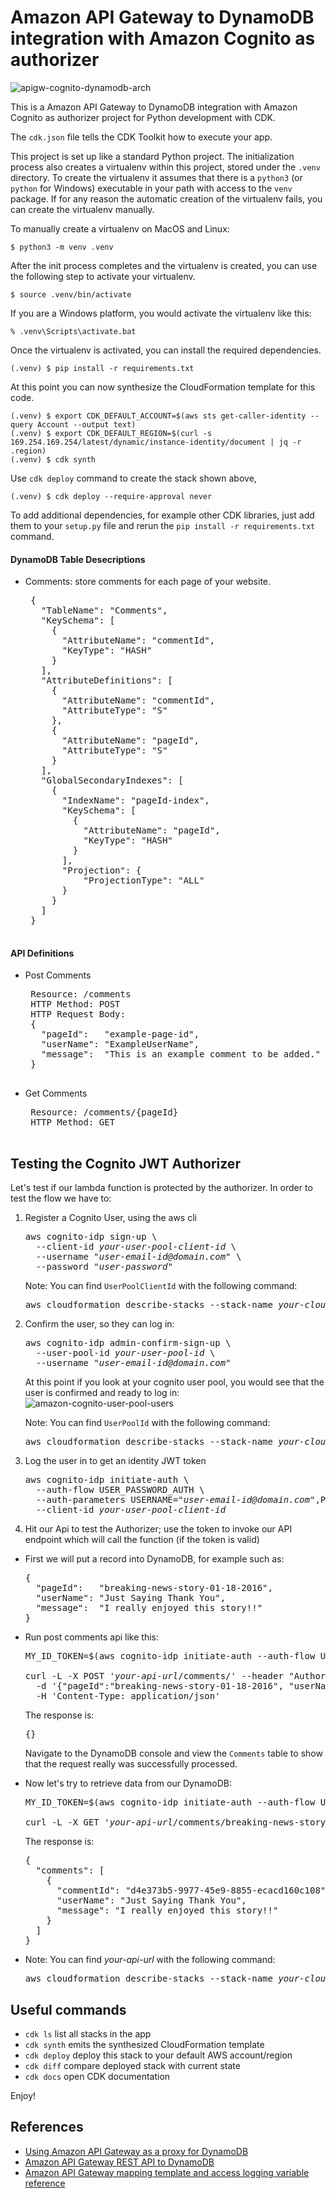 
# Amazon API Gateway to DynamoDB integration with Amazon Cognito as authorizer

![apigw-cognito-dynamodb-arch](./apigw-cognito-dynamodb-arch.svg)

This is a Amazon API Gateway to DynamoDB integration with Amazon Cognito as authorizer project for Python development with CDK.

The `cdk.json` file tells the CDK Toolkit how to execute your app.

This project is set up like a standard Python project.  The initialization
process also creates a virtualenv within this project, stored under the `.venv`
directory.  To create the virtualenv it assumes that there is a `python3`
(or `python` for Windows) executable in your path with access to the `venv`
package. If for any reason the automatic creation of the virtualenv fails,
you can create the virtualenv manually.

To manually create a virtualenv on MacOS and Linux:

```
$ python3 -m venv .venv
```

After the init process completes and the virtualenv is created, you can use the following
step to activate your virtualenv.

```
$ source .venv/bin/activate
```

If you are a Windows platform, you would activate the virtualenv like this:

```
% .venv\Scripts\activate.bat
```

Once the virtualenv is activated, you can install the required dependencies.

```
(.venv) $ pip install -r requirements.txt
```

At this point you can now synthesize the CloudFormation template for this code.

```
(.venv) $ export CDK_DEFAULT_ACCOUNT=$(aws sts get-caller-identity --query Account --output text)
(.venv) $ export CDK_DEFAULT_REGION=$(curl -s 169.254.169.254/latest/dynamic/instance-identity/document | jq -r .region)
(.venv) $ cdk synth
```

Use `cdk deploy` command to create the stack shown above,

```
(.venv) $ cdk deploy --require-approval never
```

To add additional dependencies, for example other CDK libraries, just add
them to your `setup.py` file and rerun the `pip install -r requirements.txt`
command.

#### DynamoDB Table Desecriptions

 * Comments: store comments for each page of your website.
    <pre>
    {
      "TableName": "Comments",
      "KeySchema": [
        {
          "AttributeName": "commentId",
          "KeyType": "HASH"
        }
      ],
      "AttributeDefinitions": [
        {
          "AttributeName": "commentId",
          "AttributeType": "S"
        },
        {
          "AttributeName": "pageId",
          "AttributeType": "S"
        }
      ],
      "GlobalSecondaryIndexes": [
        {
          "IndexName": "pageId-index",
          "KeySchema": [
            {
              "AttributeName": "pageId",
              "KeyType": "HASH"
            }
          ],
          "Projection": {
              "ProjectionType": "ALL"
          }
        }
      ]
    }
    </pre>

#### API Definitions

 * Post Comments
    <pre>
    Resource: /comments
    HTTP Method: POST
    HTTP Request Body:
    {
      "pageId":   "example-page-id",
      "userName": "ExampleUserName",
      "message":  "This is an example comment to be added."
    }
    </pre>

 * Get Comments
    <pre>
    Resource: /comments/{pageId}
    HTTP Method: GET
    </pre>

## Testing the Cognito JWT Authorizer

Let's test if our lambda function is protected by the authorizer.
In order to test the flow we have to:

1. Register a Cognito User, using the aws cli
   <pre>
   aws cognito-idp sign-up \
     --client-id <i>your-user-pool-client-id</i> \
     --username "<i>user-email-id@domain.com</i>" \
     --password "<i>user-password</i>"
   </pre>
   Note: You can find `UserPoolClientId` with the following command:
   <pre>
   aws cloudformation describe-stacks --stack-name <i>your-cloudformation-stack-name</i> | jq -r '.Stacks[0].Outputs | map(select(.OutputKey == "UserPoolClientId")) | .[0].OutputValue'
   </pre>

2. Confirm the user, so they can log in:
   <pre>
   aws cognito-idp admin-confirm-sign-up \
     --user-pool-id <i>your-user-pool-id</i> \
     --username "<i>user-email-id@domain.com</i>"
   </pre>
   At this point if you look at your cognito user pool, you would see that the user is confirmed and ready to log in:
   ![amazon-cognito-user-pool-users](./resources/amazon-cognito-user-pool-users.png)

   Note: You can find `UserPoolId` with the following command:
   <pre>
   aws cloudformation describe-stacks --stack-name <i>your-cloudformation-stack-name</i> | jq -r '.Stacks[0].Outputs | map(select(.OutputKey == "UserPoolId")) | .[0].OutputValue'
   </pre>

3. Log the user in to get an identity JWT token
   <pre>
   aws cognito-idp initiate-auth \
     --auth-flow USER_PASSWORD_AUTH \
     --auth-parameters USERNAME="<i>user-email-id@domain.com</i>",PASSWORD="<i>user-password</i>" \
     --client-id <i>your-user-pool-client-id</i>
   </pre>

4. Hit our Api to test the Authorizer; use the token to invoke our API endpoint which will call the function (if the token is valid) <br/>
  * First we will put a record into DynamoDB, for example such as:
    <pre>
    {
      "pageId":   "breaking-news-story-01-18-2016",
      "userName": "Just Saying Thank You",
      "message":  "I really enjoyed this story!!"
    }
    </pre>

  * Run post comments api like this:
    <pre>
    MY_ID_TOKEN=$(aws cognito-idp initiate-auth --auth-flow USER_PASSWORD_AUTH --auth-parameters USERNAME="<i>user-email-id@domain.com</i>",PASSWORD="<i>user-password</i>" --client-id <i>your-user-pool-client-id</i> | jq -r '.AuthenticationResult.IdToken')

    curl -L -X POST '<i>your-api-url</i>/comments/' --header "Authorization: ${MY_ID_TOKEN}" \
      -d '{"pageId":"breaking-news-story-01-18-2016", "userName":"Just Saying Thank You", "message":"I really enjoyed this story!!"}' \
      -H 'Content-Type: application/json'
    </pre>
    The response is:
    <pre>
    {}
    </pre>

    Navigate to the DynamoDB console and view the `Comments` table to show that the request really was successfully processed.

  * Now let's try to retrieve data from our DynamoDB:
    <pre>
    MY_ID_TOKEN=$(aws cognito-idp initiate-auth --auth-flow USER_PASSWORD_AUTH --auth-parameters USERNAME="<i>user-email-id@domain.com</i>",PASSWORD="<i>user-password</i>" --client-id <i>your-user-pool-client-id</i> | jq -r '.AuthenticationResult.IdToken')

    curl -L -X GET '<i>your-api-url</i>/comments/breaking-news-story-01-18-2016' --header "Authorization: ${MY_ID_TOKEN}"
    </pre>
    The response is:
    <pre>
    {
      "comments": [
        {
          "commentId": "d4e373b5-9977-45e9-8855-ecacd160c108",
          "userName": "Just Saying Thank You",
          "message": "I really enjoyed this story!!"
        }
      ]
    }
    </pre>

  * Note: You can find <i>your-api-url</i> with the following command:
    <pre>
    aws cloudformation describe-stacks --stack-name <i>your-cloudformation-stack-name</i> | jq -r '.Stacks[0].Outputs | map(select(.ExportName == "ApiGatewayRestApiEndpoint")) | .[0].OutputValue'
    </pre>

## Useful commands

 * `cdk ls`          list all stacks in the app
 * `cdk synth`       emits the synthesized CloudFormation template
 * `cdk deploy`      deploy this stack to your default AWS account/region
 * `cdk diff`        compare deployed stack with current state
 * `cdk docs`        open CDK documentation

Enjoy!

## References

 * [Using Amazon API Gateway as a proxy for DynamoDB](https://aws.amazon.com/blogs/compute/using-amazon-api-gateway-as-a-proxy-for-dynamodb/)
 * [Amazon API Gateway REST API to DynamoDB](https://serverlessland.com/patterns/apigw-dynamodb)
 * [Amazon API Gateway mapping template and access logging variable reference](https://docs.aws.amazon.com/apigateway/latest/developerguide/api-gateway-mapping-template-reference.html)
